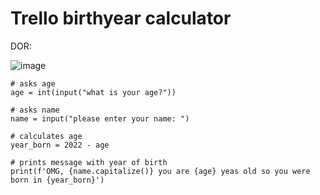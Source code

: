 # Trello birthyear calculator

DOR:

![image](https://user-images.githubusercontent.com/110176257/182415815-17f7ed81-8442-4424-a4cd-4a11ae532602.png)


```
# asks age
age = int(input("what is your age?"))

# asks name
name = input("please enter your name: ")

# calculates age
year_born = 2022 - age

# prints message with year of birth
print(f'OMG, {name.capitalize()} you are {age} yeas old so you were born in {year_born}')

```





